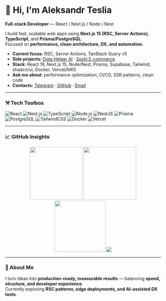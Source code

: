 # 👋 Hi, I'm Aleksandr Teslia  
**Full-stack Developer** — React / Next.js / Node / Nest  

I build fast, scalable web apps using **Next.js 15 (RSC, Server Actions)**, **TypeScript**, and **Prisma/PostgreSQL**.  
Focused on **performance, clean architecture, DX, and automation.**

- **Current focus:** RSC, Server Actions, TanStack Query v5  
- **Side projects:** [Dota Helper AI](https://github.com/puffynNeroun/dota--helper) · [Sushi E-commerce](https://github.com/puffynNeroun/sushi-store)  
- **Stack:** React 19, Next.js 15, Node/Nest, Prisma, Supabase, Tailwind, shadcn/ui, Docker, Vercel/AWS  
- **Ask me about:** performance optimization, CI/CD, SSR patterns, clean code  
- **Contacts:** [Telegram](https://t.me/lilerrpamp) · [GitHub](https://github.com/puffynNeroun) · [Email](mailto:rememberfox00@gmail.com)

---

### ⚒️ Tech Toolbox
![React](https://img.shields.io/badge/-React-0A1A2F?style=flat&logo=react&logoColor=61DAFB)
![Next.js](https://img.shields.io/badge/-Next.js-0A1A2F?style=flat&logo=nextdotjs)
![TypeScript](https://img.shields.io/badge/-TypeScript-0A1A2F?style=flat&logo=typescript)
![Node.js](https://img.shields.io/badge/-Node.js-0A1A2F?style=flat&logo=node.js)
![NestJS](https://img.shields.io/badge/-NestJS-0A1A2F?style=flat&logo=nestjs)
![Prisma](https://img.shields.io/badge/-Prisma-0A1A2F?style=flat&logo=prisma)
![PostgreSQL](https://img.shields.io/badge/-PostgreSQL-0A1A2F?style=flat&logo=postgresql)
![TailwindCSS](https://img.shields.io/badge/-TailwindCSS-0A1A2F?style=flat&logo=tailwindcss)
![Docker](https://img.shields.io/badge/-Docker-0A1A2F?style=flat&logo=docker)
![Vercel](https://img.shields.io/badge/-Vercel-0A1A2F?style=flat&logo=vercel)

---

### 📈 GitHub Insights  

<div align="center">

<!-- Primary Stats -->
<img height="170em" src="https://github-readme-stats.vercel.app/api?username=puffynNeroun&show_icons=true&theme=github_dark&hide_border=true&count_private=true&include_all_commits=true&custom_title=Aleksandr's%20GitHub%20Activity&line_height=26&rank_icon=github&card_width=500" />
<img height="170em" src="https://github-readme-streak-stats.herokuapp.com?user=puffynNeroun&theme=github-dark&hide_border=true&ring=5BCDEC&fire=5BCDEC&currStreakLabel=5BCDEC" />

<!-- Language Card -->
<img height="165em" src="https://github-readme-stats.vercel.app/api/top-langs/?username=puffynNeroun&layout=compact&theme=github_dark&hide_border=true&langs_count=10&card_width=500" />

<!-- Activity Graph (fallback visual life) -->
<img src="https://github-readme-activity-graph.vercel.app/graph?username=puffynNeroun&theme=github-dark&hide_border=true&bg_color=0D1117&color=5BCDEC&line=5BCDEC&point=5BCDEC" />

</div>

---

### 🧭 About Me  
I turn ideas into **production-ready, measurable results** — balancing **speed, structure, and developer experience**.  
Currently exploring **RSC patterns, edge deployments, and AI-assisted DX tools**.
